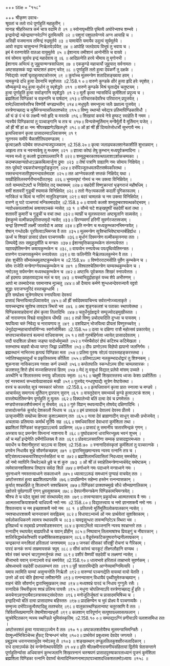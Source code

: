 +++
title = "१५८"

+++
श्रीकृष्ण उवाच-  
श्रूयतां च ततो राधे पूर्णाहुतिं महाहुतीन् ।  
यानाह श्रीहरिस्तत्र कर्म चात्र वदामि ते ॥१ ॥
स्योनापृथ्वीति पृथिव्यै अघोरेभ्यश्च शम्भवे ।  
इन्द्रायेन्द्रो महेन्द्रायाग्नयेऽग्निं दूतमित्यपि ॥२ ॥
पशूनां पशुपतयेग्नये अग्न आयाहि च ।  
असिही यजमानाय तमिन्द्रं रुद्रमूर्तये ॥३ ॥
यामायेति यमायैव उदुत्यं सूर्यमूर्तये ।  
आवो रुद्राय चासुन्वन्तं निर्ऋतयेऽर्पयेत् ॥४ ॥
आपोहि जलदेवाय विभूषं तु भवाय च ।  
इमं मे वरुणायेति वातआ वायुमूर्तये ॥५ ॥
ईशानाय तमीशानं आनोनीति च वायवे ।  
वयं सोमाय सूर्याय इन्द्रं महादेवाय तु ॥६ ॥
आदिप्रत्नेति हरये भीमाय तु मृगोनभी ।  
ईशानाय अभित्यं तु जुहुयान्मन्त्रसाधितम् ॥७ ॥
एककुण्डे महाचार्यो जुहुयात् सर्वनामतः ।  
अष्टसाहस्रकं यद्वा चाष्टशतं हवान् चरेत् ॥८ ॥
पूर्णाहुतिं ततो हुत्वा देवकर्णे तु दक्षके ।  
निवेद्ययोः स्पर्शं घृताहुत्यष्टकोत्तरम् ॥९ ॥
कुर्याच्च मूलमन्त्रेण शतादिसङ्ख्यया हवम् ।  
यामकुण्डे दधि हुत्वा देवनाभिं स्पृशेत्ततः ॥2.158.१ ०॥
वारुणे कुण्डके क्षीरं हुत्वा हृदि हरेः स्पृशेत् ।  
सौम्यकुण्डे मधु हुत्वा मूर्धानं तु स्पृशेद्धरेः ॥११ ॥
वारुणे कुण्डके मिश्रं घृताद्येव चतुष्टयम् ।  
हुत्वा पूर्णाहुतिं हुत्वा सर्वाङ्गानि स्पृशेद्धरेः ॥१ २॥
मूर्तौ कृत्वा न्यासविधिं कूर्मशिलां प्रपूज्य च ।  
ब्रह्मशिलां पिण्डिकां च वाहनानि च पार्षदान् ॥१३॥
परिचारकदेवाँश्च परिवारान् प्रपूजयेत् ।  
वामेऽधिवासयेत्ताँश्च विष्णोर्वै चण्डप्रभतीन् ॥१४॥
मधुघृतैः समभ्युज्य जलैः प्रक्षाल्य पूजयेत् ।  
वस्त्रेणाच्छाद्य च मूर्तेर्मन्त्रन्यासाँस्ततश्चरेत् ॥१५॥
विष्णुः स्थाप्यो भवेद्यत्र प्रतिमापिण्डिकाविधौ ।  
ओं घं ङं पं भं फं लक्ष्म्यै नमो हृदि च मस्तके ॥१६॥
शिखायां कवचे नेत्रे हुम्फट् स्वाहेति वै नमम ।  
न्यस्यैवं पिण्डिकायां तु पञ्चाङ्गानि च तत्र च ॥१७॥
विन्यसेन्मूर्तिमान् मन्त्रैर्मूर्तौ वै मूर्तिमान् यजेत् ।  
ओं ह्रीं श्रीं ह्रां क्षः नमः श्रीपरब्रह्मणेऽखिलधृगे ॥१८॥
ओं ह्रां श्रीं ह्रीं दिव्यतेजोधर्त्र्यै सुभगायै नमः।  
इत्यधिवासनं कृत्वा प्रासादस्याऽधिवासनम् ॥१ ९  
नूतनस्य समीपे चैकाशीतिपदमण्डलम् ।  
कृत्वाऽक्षतैः पदेष्वेव सप्तधान्यजपुञ्जकान् ॥2.158.२०॥
कृत्वा जलाढ्यकलशानेकाशीतिं शुभान्नवान् ।  
आहृत्य तत्र च नवनवकेषु तु मध्यमम् ॥२१ ॥
ज्ञात्वा कोष्ठं तेषु कुम्भान् मध्यपूर्वक्रमादिना ।  
न्यस्य मध्ये तु कलशे द्वादशपल्लवानि वै ॥२२॥
शम्युदुम्बरकाश्वत्थपलाशाऽशोकचम्पकाः ।  
कदम्बप्लक्षन्यग्रोधाऽऽम्रकबिल्वार्जुना द्रुमाः ॥२३ ॥
तेषां पत्राणि ग्राह्याणि नमः सोमाय निक्षिपेत् ।  
ततः पूर्वघटे पद्मकरोचनादूर्वाङ्कुरान् ॥२४॥
दर्भपिञ्जूलधवलपीतसर्षपकाँस्तथा ।  
रक्तचन्दनजातीपुष्पनन्दावर्तमादश ॥२५॥
तत आग्नेयकलशे सप्तकं निक्षिपेद् यथा ।  
यवव्रीहितिलस्वर्णरौप्यनदीतटमृदः ॥२६॥
भूम्यस्पृष्टं गोमयं च नम उक्त्वा विनिक्षिपेत् ।  
ततो याम्यघटेऽष्टौ च निक्षिपेत् तद् यथायथम् ॥२७॥
सहदेवीं विष्णुक्रान्तां भृङ्गराजं महौषधिम् ।  
शमीं शतावरीं गुडूचीं श्यामाकं विनिक्षिपेत् ॥२८॥
ततो नैर्rत्यकलशे कदलीं पूगिकाफलम् ।  
नारिकेलं च बिल्वं च नारिगं मातुलिङ्गकम् ॥२९॥
बदरं चामलकं च नम उक्त्वा विनिक्षिपेत् ।  
वारुणे तु घटे पञ्चगव्यं मन्त्रितमाददेत् ॥2.158.३ ०॥
वायव्ये कलशे शम्युदुम्बराश्वत्थकोद्भवम् ।  
न्यग्रोधकपलाशोत्थं कषायपञ्चकं न्यसेत् ॥३ १ ॥
सौम्ये घटे शङ्खपुष्पीं सहदेवीं बलां तथा ।  
शतावरीं कुमारीं च गुडूचीं च वचां तथा ॥३२॥
व्याघ्रीं च मूलरूपास्ता अष्टमूलानि सन्न्यसेत् ।  
ईशकुम्भे वल्मीकप्रभृतिसप्तमृदो न्यसेत् ॥३३॥
हिरण्यवर्णां हरिणीं सुवर्णरजतस्रजाम् ।  
चन्द्रां हिरण्मयीं लक्ष्मीं जातवेदो म आवह ॥३४॥
इति मन्त्रेण च मध्यकुम्भकानभिमन्त्रयेत् ।  
शेषान् गन्धोदकैः पूरयित्वाऽभिमन्त्र्य वै ततः ॥३५॥
मूलमन्त्रेण सूत्रैश्चाभिवेष्ट्यान्तर्बहिर्ह्यधः ।  
ऊर्ध्वं च शिखरं प्रासादं प्रोक्ष्य पञ्चगव्यकैः ॥३६॥
मूर्धानं दिवमन्त्रेण वल्मीकमृत्स्नया ततः ।  
लिम्पयेद्वै ततः समुद्रादूर्मीति च मन्त्रतः ॥३७॥
ईशानमृत्तिकाकुम्भकेन संस्नपयेत्तत ।  
यज्ञायज्ञेतिमन्त्रेण कषायकुम्भकेन च ॥३८,॥
वायव्येन स्नपयेच्च पयःपृथिव्येतिमन्त्रतः ।  
वारुणेन पञ्चगव्यकुम्भेन स्नपयेत्ततः ॥३९॥
याः फलिनीति नैर्ऋतफलकुम्भेन वै ततः ।  
हंसः शुचीति सौम्यस्थमूलाष्टकुम्भकेन च ॥2.158.४० ॥
विष्णोरराटमसीति पूर्वेण कुम्भकेन च ।  
सोमः राजेति मन्त्रेणाग्नेयस्थकुम्भकेन च ॥४१ ॥
विश्वतश्चेतिमन्त्रेण याम्यस्थकुम्भकेन च ।  
नमोऽस्तु सर्पमन्त्रेण मध्यस्थकुम्भकेन च ॥४२॥
अष्टाभिः पूर्वक्रमतः शिखरं स्नापयेत्ततः ।  
ओं इदमापः प्रवहतावद्यञ्च मलं च यत् ॥४३ ॥
यच्चाभिदुद्रोहान्नृतं यच्च शेपे अभीरुणम् ।  
आपो मा तस्मादेनसः पवमानश्च मुञ्चतु ॥४४॥
ओं दैव्याय कर्मणे शुन्धध्वन्देवयज्यायै यद्द्रवो  
शुद्धाः पराजग्घ्नुरिदं वस्तच्छुन्धामि ।  
इति सम्प्रोक्ष्य सूत्रेणावेष्ट्य स्नापयित्वा देवरूपं  
प्रासादं चिन्तयित्वाऽधिवासयेत् ॥४५॥
ओं ह्रीं सर्वदेवमयाचिन्त्य सर्वरत्नोज्ज्वलाकृते ।  
यावच्चन्द्रश्च सूर्यश्च तावदत्र स्थिरो भव ॥४६ ॥
अथ शृङ्गकलशं च पताकाः स्थापयेत्तथा ।  
पिण्डिकावाहदेवानां होमं कृत्वा तिलादिभिः ॥४७॥
चतुर्धेनूर्दक्षद्वारे सम्पूज्योदङ्मुखीस्ततः ।  
ओं नारायणाय विद्महे वासुदेवाय धीमहि ॥४८॥
तन्नो विष्णुः प्रचोदयादिति दुग्ध्वा च पायसम् ।  
श्रपयित्वा चरुं निवेद्य च नारायणाय तु ॥४९ ॥
दशविप्रान् भोजयित्वा प्रीयतां विष्णुरुच्चरेत् ।  
धेनूर्दद्यान्महाचार्यायर्त्विग्भ्यः स्वर्णजोर्मिकाः ॥2.158.५०॥
दत्वा च दक्षिणा रात्रौ महोत्सवं प्रकारयेत् ।  
सप्तपञ्चत्र्येकरात्रं बल्यन्तं वाधिवासनम् ॥५ १॥
ततो गुरुर्बहिर्गत्वा ध्यायेत् प्रासाददेवताम् ।  
पादौ पादशिला प्रोक्ता जङ्घा पादोर्ध्वमुच्यते ॥५२॥
गर्भश्चैवोदरं ज्ञेयं कटिश्च कटिमेखला ।  
स्तम्भाश्च बाहवो बोध्या घण्टा जिह्वा प्रकीर्तिता ॥५३॥
दीपः प्राणोऽस्य विज्ञेयो ह्यपानो जलनिर्गमः ।  
ब्रह्मस्थानं नाभिरस्य हृत्पद्मं पिण्डिका मता ॥५४॥
प्रतिमा पुरुषः सोऽयं पादस्त्वहङ्करस्तथा ।  
ज्योतिश्चक्षुस्तदूर्ध्वं च प्रकृतिस्तस्य कीर्तिता ॥५५॥
प्रतिमाऽऽत्मा नलकुम्भादधोद्वारं तु शिश्नकम् ।  
शुकनासा नासिकाऽस्य गवाक्षः कर्ण उच्यते ॥५६॥
कपोतपालिः स्कन्धोऽस्य ग्रीवा चामलसारकः ।  
कलशस्तु शिरो ज्ञेयं मज्जाक्षिप्तरसं हितम् ॥५७॥
मेदं तु वसुधां विद्यात् प्रलेपो मांसम् उच्यते ।  
अस्थीनि च शिलास्तस्य स्नायुः कीलादयः स्मृताः ॥८१८॥
चक्षुषी शिखरास्तस्य ध्वजाः केशाः प्रकीर्तिताः ।  
एवं नरस्वरूपं सन्ध्यायेत्प्रासादकं मखी ॥५९॥
पूजयेद् गन्धपुष्पाद्यैः सूत्रेण वेष्टयेत्तथा ।  
वस्त्रं च कल्पयेत् सूत्रं नमस्कारं चरेत्ततः ॥2.158.६ ०॥
इत्यधिवासनं कृत्वा प्रातः स्नात्वा च मण्डपे ।  
आचार्यस्तु समागत्य मूर्तिपान् द्वारपान् सुरान् ॥६१ ॥
वास्तुदेवान् समभ्यर्च्य कुण्डे हुत्वाऽष्टकं शतम् ।  
वास्तोष्पतेतिमन्त्रेण पूर्णाहुतिं तु मूलतः ॥६२॥
दिक्पालेभ्यो बलिं दत्वा देवं च प्रणमेत्ततः ।  
मण्डपोत्तरकलशैर्यजमानं तु सेचयेत् ॥६३॥
गुरुं विप्रान् स्थपत्यादीन् तोषयेद् दक्षिणादिभिः ।  
प्रासादोत्सर्गकं कुर्याद् देशकालौ भिधाय च ॥६४॥
इमं प्रासादकं देवालयं देवस्य प्रीतये ।  
उत्सृजामीति सम्प्रोच्य क्षिप्त्वा कुशाऽब्यवान् ततः ॥६५॥
नत्वा देवं ब्राह्मणादीन् साधून् साध्वीः प्रभोजयेत् ।  
अचलायाः प्रतिमायाः कर्मार्थं मूर्तिपैः सह ॥६६॥
समधिवासितां देवाधारां कूर्मशिला तथा ।  
ब्रह्मशिलां पिण्डिकां सङ्गृह्याऽऽचार्यः प्रदक्षिणम् ॥६७॥
प्रासादं तु समानीय त्रातारमिन्द्रकं गृणन् ।  
अस्त्राय फट् प्रमन्त्रेण विघ्नानां नाशनाय वै ॥६८॥
पुष्पोदकानां धाराभिरभ्युक्ष्य भवनं शुभम् ।  
ओं च महाँ इन्द्रेणेति दर्भेणोल्लिख्य वै ततः ॥६९॥
प्रोक्ष्याऽस्त्रवारिणा सम्यक् प्रासादद्वारमध्यतः ।  
यवार्धेन च वैशानीमुत्तरां चाऽऽप्य वा दिशम् ॥2.158.७० ॥
स्नानादिसंस्कृतां कूर्मशिलां तु पञ्चरत्नके ।  
प्रणवेन निधायैव शुभ्रे सौवर्णकच्छपम् ॥७१ ॥
द्वाराभिमुखमान्यस्य न्यस्य रत्नानि तत्र च ।  
षट्त्रिंशत्पञ्चचत्वारिंशद्गर्त्तसहितां च वा ॥७२॥
ब्रह्मशिलामधिवासितां निदध्यात् समर्चयेत् ।  
ओं नमो व्यापिनि स्थिरेऽचले ध्रुवे च शं कुरु ॥७३ ॥
ओं श्रीं लं स्वाहेतिमन्त्रेणाभ्यर्चयेद् यथेष्टकम् ।  
त्वमेवासनशक्तिश्च तिष्ठात्र सर्वदा शिले ॥७४॥
वर्णाध्वने नमः पदाध्वने मन्त्राध्वने नमः ।  
भुवनाध्वने नमस्तत्त्वाध्वने सकलाध्वने ॥७५॥
ध्यात्वाऽऽरूढं समध्वानं पुण्याहं वाचयेत् ततः ।  
अष्टोत्तरशतं हुत्वा ब्रह्मशिलाप्रगर्तके ॥७६॥
प्रादक्षिण्येन सहेम्ना हस्तेन रत्नन्यासकान् ।  
कुर्यात् श्वभ्ररहिते तु शिलाभागे सश्वभ्रिकाम् ॥७७॥
पिण्डिकां प्राक्पश्चमुखे सौधे सौम्यप्रणालिकाम् ।  
दक्षोत्तरे पूर्वप्रणालीं गृणन् ध्रुवसूक्तकम् ॥७८॥
देवपत्नीमन्त्रकेण पिण्डिकामभिमन्त्रयेत् ।  
श्रीश्च ते च पठेत् सूक्तं रमां संस्थापयेत् ततः ॥७९॥
तत्त्वन्यासान् प्रकुर्याच्च आत्मतत्त्वाय वै नमः ।  
आत्मतत्त्वक्रियाशक्त्यै चाधिपत्यै नमो नमः ॥2.158.८०॥
विद्यातत्त्वाय च नमो ज्ञानशक्त्यै नमो नमः ।  
शिवतत्त्वाय च नम इच्छाशक्त्यै नमो नमः ॥८ १ ॥
प्रतितत्त्वे मूर्तिमूर्तिपलोकपालकान् न्यसेत् ।  
नमश्चाधारशक्त्यै चानन्तासनं सवह्निकम् ॥८२॥
विधायाऽभ्यर्च्य ओं नमः प्रार्थयेत्तां सुशक्तिकाम् ।  
सर्वलोकाधिकरणे त्वामत्र स्थापयामि च ॥८३॥
यावद्वसुन्धरा तावन्मन्दिरेऽत्र स्थिरा भव ।  
इतिप्रार्थ्य च तद्बाह्ये प्रणवषोडशस्वरान् ॥८४॥
कृत्वाऽभितो व्यञ्जनानि न्यस्य श्वभ्रान्तरे ततः ।  
रत्नादीन् स्थापयेत् बाह्यपरिधौ च यवान् व्रीहीन् ॥८५॥
निष्पावान् तिलामाषांश्च प्रियङ्गुं च नीवारकान् ।  
शालिसिद्धार्थकाँश्चापि वज्रमौक्तिकशङ्खकान् ॥८६॥
वैडूर्यस्फटिकपुष्परागेन्द्रनीलपद्मकान् ।  
चन्द्रकान्तं मनःशिलां हरितालां जनश्यमाम् ॥८७॥
जनकां सीसकां सौराष्ट्रीं रोचनां च गैरिकाम् ।  
पारदं कनकं रूप्यं ताम्रमायसकं त्रपुम् ॥८८॥
सीसं कांस्यं चारकूटं तीक्ष्णलौहानि वाप्यथ ।  
श्वेतं रक्तं चन्दनं चाऽगुरुमर्जुनकं तथा ॥८९॥
उशीरं वैष्णवीं सहदेवीं च लक्ष्मणां न्यसेत् ।  
बीजाभावे यवान् रत्नाऽभावे वज्रं समर्पयेत् ॥2.158.९०॥
धात्वभावे हरितालं ताम्राभावे सुवर्णकम् ।  
ओषध्यभावे सहदेवीं दधाल्लम्भनं ततः ॥९१॥
पूर्वे त्रातारमिन्द्रेति आग्नेय्यामग्निमित्यपि ।  
यमाय त्वामिति याम्यां असुन्वन्तेति निर्ऋतौ ॥९२॥
वारुण्यां पञ्चनद्येति वायव्यां वायो येतति ।  
उत्तरे ओं वयं चेति ईशान्यां तमीशानेति ॥९३॥
रत्नन्यासान् विधायैवं पृथ्वीसुमेरुकच्छपान् ।  
वाहनं चेति सौवर्णान् द्वाराभिमुखकान् तथा ॥९४॥
मध्यश्वभ्रे पारदं च निधाय गुग्गुलैः रसैः ।  
रत्नादिकं स्थिरीकृत्य श्वभ्रं प्रलिप्य पायसैः ॥९५॥
मधुना चोपलिप्याऽपि वस्त्रेणाच्छाद्य हुँ इति ।  
कवचेनाऽवगुण्ठ्यैवाऽस्त्रायफट्संवदेत्ततः ॥९६॥
मनोजूतिर्जुषतां च प्रासादमभिषिच्य च ।  
इन्द्रादिभ्यो बलिं दत्वा प्रासादाश्च बहिस्ततः ॥९७॥
प्रादक्षिण्येन च भुवं प्रोक्ष्य वै पञ्चगव्यकैः ।  
सम्मृज्य दर्भपिञ्जूल्यैरष्टदिक्षु ततश्चरेत् ॥९८॥
वालुकास्थण्डिलान्यष्ट चतुरस्राणि वै ततः ।  
त्रिवितस्तिप्रमाणानि तेषामीशानप्रभृतौ ॥९९॥
कलशान् वारिपूर्णान् सत्पुष्पपल्लवसत्फलान् ।  
सूत्रवेष्टितकान् न्यस्य स्थण्डिले भूमिसंस्कृतिम् ॥2.158.१० ०॥
सम्पाद्याऽग्निं प्रणीयाऽपि पलाशसमिधा ततः ।  
अष्टोत्तरशतं हुत्वा गायत्र्याऽऽज्येन वै ततः ॥१० १॥
अष्टकलशतोयैश्च मूलमन्त्राभिमन्त्रितैः ।  
देवमूर्ध्न्यभिसिञ्चेच्च हुँफट् दिग्बन्धनं चरेत् ॥१०२॥
प्रार्थयेत्तं प्रबुध्यस्व देवदेव जगत्पते ।  
प्रबुद्धस्य धरानन्तवासुदेव नमोऽस्तु ते ॥१०३ ॥
शङ्खस्थान् तण्डुलतिलकुशक्षीरजलादिकान् ।  
राधे दत्वाऽर्घ्यकं देवं मन्त्रेणोत्थापयेदिति ॥१ ०४॥
इति श्रीलक्ष्मीनारायणीयसंहितायां द्वितीये त्रेतासन्ताने पूर्णाहुतिर्न्यासा अधिवासनं कुम्भजलानि शिखरस्नानं चरुश्रपणं प्रासादपुरुषाकारताध्यानं पूजनं कूर्मशिला ब्रह्मशिला पिण्डिका रत्नानि देवार्घ्यं चेत्यादिनिरूणनामाऽष्टपञ्चाशदधिकशततमोऽध्यायः ॥१५८ ॥
    
    
    
